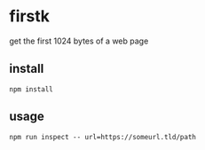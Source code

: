 # firstk
get the first 1024 bytes of a web page

## install

```
npm install
```

## usage

```
npm run inspect -- url=https://someurl.tld/path
```
